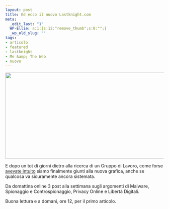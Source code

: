 ```yaml
--- 
layout: post
title: Ed ecco il nuovo Lastknight.com
meta: 
  _edit_last: "1"
  WP-Ellie: a:1:{s:12:"remove_thumb";s:0:"";}
  _wp_old_slug: ""
tags: 
- articolo
- featured
- lastknight
- Me &amp; The Web
- nuovo
---
```

<a href="http://www.lastknight.com/download//2010/06/lk.com_.png"><img src="http://www.lastknight.com/download//2010/06/lk.com_-540x275.png" alt="" title="lk.com" width="540" height="275" class="aligncenter size-medium wp-image-2034" /></a>  
  
E dopo un tot di giorni dietro alla ricerca di un Gruppo di Lavoro, come forse [avevate intuito][1] siamo finalmente giunti alla nuova grafica, anche se qualcosa va sicuramente ancora sistemata.  
  
Da domattina online 3 post alla settimana sugli argomenti di Malware, Spionaggio e  Controspionaggio, Privacy Online e Libert&agrave; Digitali.  
  
Buona lettura e a domani, ore 12, per il primo articolo.

[1]: http://www.lastknight.com/2010/05/10/aaa-lastknight-com-cerca-collaboratori/ 
